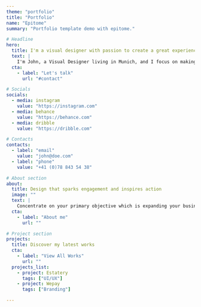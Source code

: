 ```yaml
---
theme: "portfolio"
title: "Portfolio"
name: "Epitome"
summary: "Portfolio template demo with epitome."

# Headline
hero:
  title: I'm a visual designer with passion to create a great experiences
  text: |
    I'm John, a Visual Designer living in Munich, and I focus on making digital experiences that are easy to use, enjoyable, and get the job done.
  cta: 
    - label: "Let's talk"
      url: "#contact"

# Socials
socials:
  - media: instagram
    value: "https://instagram.com"
  - media: behance
    value: "https://behance.com"
  - media: dribble
    value: "https://dribble.com"

# Contacts
contacts:
  - label: "email"
    value: "john@doe.com"
  - label: "phone"
    value: "+41 (0)78 843 54 38"

# About section
about:
  title: Design that sparks engagement and inspires action
  image: ""
  text: | 
    Concentrate on your primary objective which is expanding your business, and leave it to me to ensure that your business is efficiently portrayed in the digital realm and distinguishes itself from the rivals.
  cta: 
    - label: "About me"
      url: ""

# Project section
projects:
  title: Discover my latest works
  cta: 
    - label: "View All Works"
      url: ""
  projects_list:
    - project: Estatery
      tags: ["UI/UX"]
    - project: Wepay
      tags: ["Branding"]

---
```


